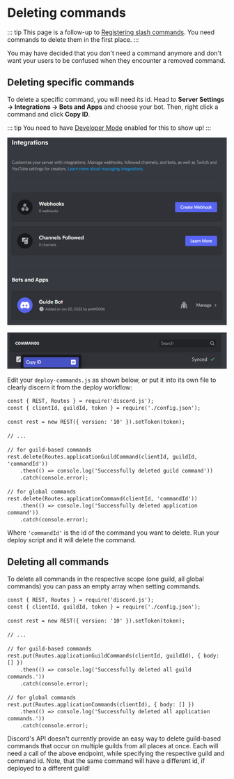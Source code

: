 # Deleting commands

::: tip
This page is a follow-up to [Registering slash commands](../creating-your-bot/command-deployment.md). You need commands to delete them in the first place.
:::

You may have decided that you don't need a command anymore and don't want your users to be confused when they encounter a removed command. 

## Deleting specific commands

To delete a specific command, you will need its id. Head to **Server Settings -> Integrations -> Bots and Apps** and choose your bot. Then, right click a command and click **Copy ID**.

::: tip
You need to have [Developer Mode](https://support.discord.com/hc/articles/206346498) enabled for this to show up!
:::

![bots-and-apps](./images/bots-and-apps.png)

![commands-copy-id](./images/commands-copy-id.png)

Edit your `deploy-commands.js` as shown below, or put it into its own file to clearly discern it from the deploy workflow:

```js{9-17}
const { REST, Routes } = require('discord.js');
const { clientId, guildId, token } = require('./config.json');

const rest = new REST({ version: '10' }).setToken(token);

// ...

// for guild-based commands
rest.delete(Routes.applicationGuildCommand(clientId, guildId, 'commandId'))
	.then(() => console.log('Successfully deleted guild command'))
	.catch(console.error);

// for global commands
rest.delete(Routes.applicationCommand(clientId, 'commandId'))
	.then(() => console.log('Successfully deleted application command'))
	.catch(console.error);
```

Where `'commandId'` is the id of the command you want to delete. Run your deploy script and it will delete the command.

## Deleting all commands

To delete all commands in the respective scope (one guild, all global commands) you can pass an empty array when setting commands.

```js{9-18}
const { REST, Routes } = require('discord.js');
const { clientId, guildId, token } = require('./config.json');

const rest = new REST({ version: '10' }).setToken(token);

// ...

// for guild-based commands
rest.put(Routes.applicationGuildCommands(clientId, guildId), { body: [] })
	.then(() => console.log('Successfully deleted all guild commands.'))
	.catch(console.error);

// for global commands
rest.put(Routes.applicationCommands(clientId), { body: [] })
	.then(() => console.log('Successfully deleted all application commands.'))
	.catch(console.error);
```

Discord's API doesn't currently provide an easy way to delete guild-based commands that occur on multiple guilds from all places at once. Each will need a call of the above endpoint, while specifying the respective guild and command id. Note, that the same command will have a different id, if deployed to a different guild!
